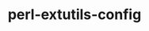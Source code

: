 ---
title: "perl-extutils-config"
layout: cache
categories: [package, develop]
meta: {"compilers": ["none"], "num_specs": 12, "num_specs_by_stack": {"data-vis-sdk": 6, "e4s": 6, "hep": 6, "root": 12}, "oss": ["ubuntu20.04", "ubuntu22.04"], "platforms": ["linux"], "stacks": ["data-vis-sdk", "e4s", "hep", "root"], "targets": ["x86_64_v3"], "versions": ["0.010"]}
spec_details: [{"compiler": "none", "hash": "2aq5dben2t32uzzie6tmnc3qah33cgek", "os": "ubuntu20.04", "platform": "linux", "size": "-", "stacks": ["data-vis-sdk", "root"], "target": "x86_64_v3", "variants": ["build_system=perl"], "versions": ["0.010"]}, {"compiler": "none", "hash": "5mhnpvwhscqzliwzjjs7bs7oqlmajozr", "os": "ubuntu20.04", "platform": "linux", "size": "-", "stacks": ["data-vis-sdk", "root"], "target": "x86_64_v3", "variants": ["build_system=perl"], "versions": ["0.010"]}, {"compiler": "none", "hash": "7mvhuvo3aifjh24urnfoe6mfvup3z7fs", "os": "ubuntu22.04", "platform": "linux", "size": "-", "stacks": ["e4s", "hep", "root"], "target": "x86_64_v3", "variants": ["build_system=perl"], "versions": ["0.010"]}, {"compiler": "none", "hash": "pknkg6yd3ledybm7gj54w3gspjulnmvm", "os": "ubuntu20.04", "platform": "linux", "size": "-", "stacks": ["data-vis-sdk", "root"], "target": "x86_64_v3", "variants": ["build_system=perl"], "versions": ["0.010"]}, {"compiler": "none", "hash": "qarlguw4maeklffhqfuw4o62t2ofi5wx", "os": "ubuntu22.04", "platform": "linux", "size": "-", "stacks": ["e4s", "hep", "root"], "target": "x86_64_v3", "variants": ["build_system=perl"], "versions": ["0.010"]}, {"compiler": "none", "hash": "rjl5ca2x2s3hez4uqpqgykt2m6tiw2yk", "os": "ubuntu22.04", "platform": "linux", "size": "-", "stacks": ["e4s", "hep", "root"], "target": "x86_64_v3", "variants": ["build_system=perl"], "versions": ["0.010"]}, {"compiler": "none", "hash": "vnuvgxkazw7bnikikgopu36nk45meb74", "os": "ubuntu22.04", "platform": "linux", "size": "-", "stacks": ["e4s", "hep", "root"], "target": "x86_64_v3", "variants": ["build_system=perl"], "versions": ["0.010"]}, {"compiler": "none", "hash": "w43cnf55uxuneuvhgxozkv2hoxjpf4uy", "os": "ubuntu22.04", "platform": "linux", "size": "-", "stacks": ["e4s", "hep", "root"], "target": "x86_64_v3", "variants": ["build_system=perl"], "versions": ["0.010"]}, {"compiler": "none", "hash": "x2cpww552jvgztmcqszd3jgztzcniz62", "os": "ubuntu20.04", "platform": "linux", "size": "-", "stacks": ["data-vis-sdk", "root"], "target": "x86_64_v3", "variants": ["build_system=perl"], "versions": ["0.010"]}, {"compiler": "none", "hash": "xb6hbsxhqye2q7etbwbh5mf5m53cqyun", "os": "ubuntu20.04", "platform": "linux", "size": "-", "stacks": ["data-vis-sdk", "root"], "target": "x86_64_v3", "variants": ["build_system=perl"], "versions": ["0.010"]}, {"compiler": "none", "hash": "yeh3kafvejuzcnwsqrfbpvdsyolqqncr", "os": "ubuntu20.04", "platform": "linux", "size": "-", "stacks": ["data-vis-sdk", "root"], "target": "x86_64_v3", "variants": ["build_system=perl"], "versions": ["0.010"]}, {"compiler": "none", "hash": "ymnuqaxhw46k2dsoata5gxixewh2woyl", "os": "ubuntu22.04", "platform": "linux", "size": "-", "stacks": ["e4s", "hep", "root"], "target": "x86_64_v3", "variants": ["build_system=perl"], "versions": ["0.010"]}]
---